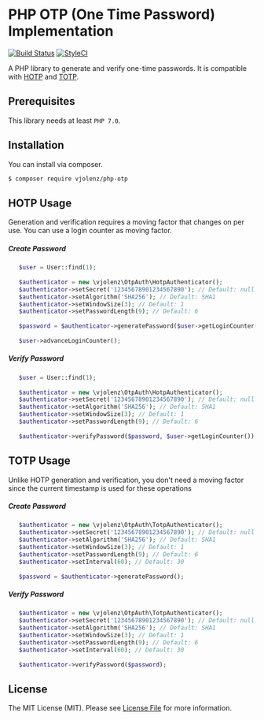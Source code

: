 # PHP OTP (One Time Password) Implementation

[![Build Status](https://travis-ci.org/vjolenz/php-otp.svg?branch=master)](https://travis-ci.org/vjolenz/php-otp)
[![StyleCI](https://styleci.io/repos/113509427/shield?branch=master)](https://styleci.io/repos/113509427)

A PHP library to generate and verify one-time passwords. It is compatible with [HOTP](http://tools.ietf.org/html/rfc4226) 
and [TOTP](http://tools.ietf.org/html/rfc6238).

## Prerequisites

This library needs at least `PHP 7.0`.

## Installation

You can install via composer.

``` bash
$ composer require vjolenz/php-otp
```

## HOTP Usage

Generation and verification requires a moving factor that changes on per use. You can use a login counter
as moving factor.

##### Create Password
 ```php
    $user = User::find(1);
    
    $authenticator = new \vjolenz\OtpAuth\HotpAuthenticator();
    $authenticator->setSecret('12345678901234567890'); // Default: null
    $authenticator->setAlgorithm('SHA256'); // Default: SHA1
    $authenticator->setWindowSize(3); // Default: 1
    $authenticator->setPasswordLength(9); // Default: 6
    
    $password = $authenticator->generatePassword($user->getLoginCounter());
    
    $user->advanceLoginCounter();
```

##### Verify Password
 ```php
    $user = User::find(1);
    
    $authenticator = new \vjolenz\OtpAuth\HotpAuthenticator();
    $authenticator->setSecret('12345678901234567890'); // Default: null
    $authenticator->setAlgorithm('SHA256'); // Default: SHA1
    $authenticator->setWindowSize(3); // Default: 1
    $authenticator->setPasswordLength(9); // Default: 6
    
    $authenticator->verifyPassword($password, $user->getLoginCounter());
```

## TOTP Usage

Unlike HOTP generation and verification, you don't need a moving factor since the current timestamp is used 
for these operations

##### Create Password
 ```php
    $authenticator = new \vjolenz\OtpAuth\TotpAuthenticator();
    $authenticator->setSecret('12345678901234567890'); // Default: null
    $authenticator->setAlgorithm('SHA256'); // Default: SHA1
    $authenticator->setWindowSize(3); // Default: 1
    $authenticator->setPasswordLength(9); // Default: 6
    $authenticator->setInterval(60); // Default: 30
    
    $password = $authenticator->generatePassword();
```
 

##### Verify Password
 ```php
    $authenticator = new \vjolenz\OtpAuth\TotpAuthenticator();
    $authenticator->setSecret('12345678901234567890'); // Default: null
    $authenticator->setAlgorithm('SHA256'); // Default: SHA1
    $authenticator->setWindowSize(3); // Default: 1
    $authenticator->setPasswordLength(9); // Default: 6
    $authenticator->setInterval(60); // Default: 30
    
    $authenticator->verifyPassword($password);
```

## License

The MIT License (MIT). Please see [License File](LICENSE.MD) for more information.